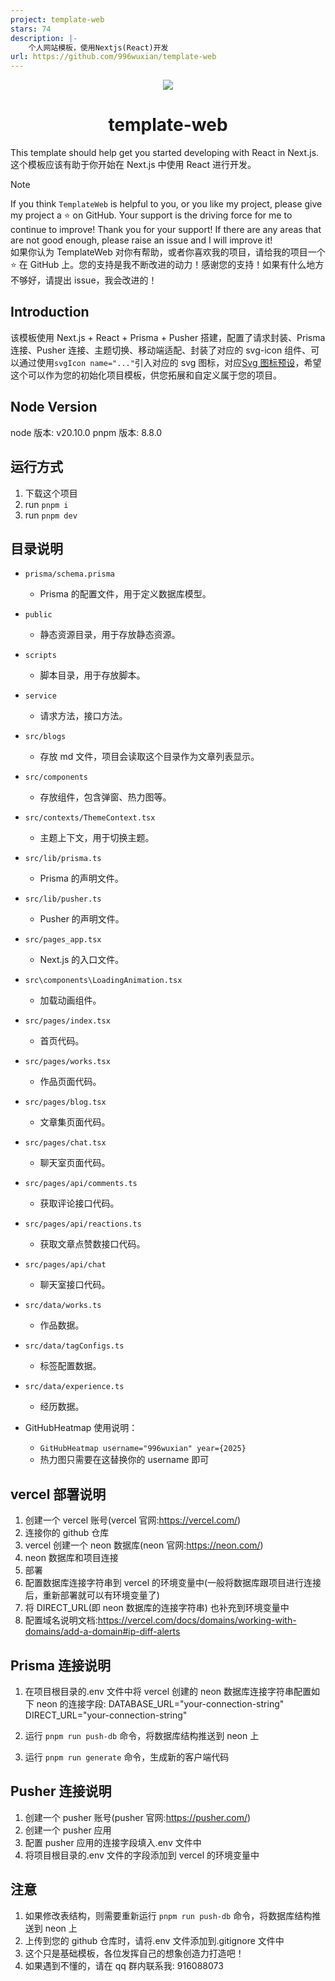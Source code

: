 ```yaml
---
project: template-web
stars: 74
description: |-
    个人网站模板，使用Nextjs(React)开发
url: https://github.com/996wuxian/template-web
---
```


<p align="center"><img src="/public/images/work1.jpg" /></p>

<h1 align="center">template-web</h1>

This template should help get you started developing with React in Next.js.
<br>
这个模板应该有助于你开始在 Next.js 中使用 React 进行开发。

> [!NOTE]
> If you think `TemplateWeb` is helpful to you, or you like my project, please give my project a ⭐️ on GitHub. Your support is the driving force for me to continue to improve! Thank you for your support! If there are any areas that are not good enough, please raise an issue and I will improve it!
> <br>
> 如果你认为 TemplateWeb 对你有帮助，或者你喜欢我的项目，请给我的项目一个 ⭐️ 在 GitHub 上。您的支持是我不断改进的动力！感谢您的支持！如果有什么地方不够好，请提出 issue，我会改进的！

## Introduction

该模板使用 Next.js + React + Prisma + Pusher 搭建，配置了请求封装、Prisma 连接、Pusher 连接、主题切换、移动端适配、封装了对应的 svg-icon 组件、可以通过使用`svgIcon name="..."`引入对应的 svg 图标，对应[Svg 图标预设](https://yesicon.app/logos/?lang=zh-hans)，希望这个可以作为您的初始化项目模板，供您拓展和自定义属于您的项目。

## Node Version

node 版本: v20.10.0
pnpm 版本: 8.8.0

## 运行方式

1. 下载这个项目
2. run `pnpm i`
3. run `pnpm dev`

## 目录说明

- `prisma/schema.prisma`

  - Prisma 的配置文件，用于定义数据库模型。

- `public`

  - 静态资源目录，用于存放静态资源。

- `scripts`

  - 脚本目录，用于存放脚本。

- `service`

  - 请求方法，接口方法。

- `src/blogs`

  - 存放 md 文件，项目会读取这个目录作为文章列表显示。

- `src/components`

  - 存放组件，包含弹窗、热力图等。

- `src/contexts/ThemeContext.tsx`

  - 主题上下文，用于切换主题。

- `src/lib/prisma.ts`

  - Prisma 的声明文件。

- `src/lib/pusher.ts`

  - Pusher 的声明文件。

- `src/pages_app.tsx`

  - Next.js 的入口文件。

- `src\components\LoadingAnimation.tsx`

  - 加载动画组件。

- `src/pages/index.tsx`

  - 首页代码。

- `src/pages/works.tsx`

  - 作品页面代码。

- `src/pages/blog.tsx`

  - 文章集页面代码。

- `src/pages/chat.tsx`

  - 聊天室页面代码。

- `src/pages/api/comments.ts`

  - 获取评论接口代码。

- `src/pages/api/reactions.ts`

  - 获取文章点赞数接口代码。

- `src/pages/api/chat`

  - 聊天室接口代码。

- `src/data/works.ts`

  - 作品数据。

- `src/data/tagConfigs.ts`

  - 标签配置数据。

- `src/data/experience.ts`

  - 经历数据。

- GitHubHeatmap 使用说明：
  - `GitHubHeatmap username="996wuxian" year={2025}`
  - 热力图只需要在这替换你的 username 即可

## vercel 部署说明

1. 创建一个 vercel 账号(vercel 官网:https://vercel.com/)
2. 连接你的 github 仓库
3. vercel 创建一个 neon 数据库(neon 官网:https://neon.com/)
4. neon 数据库和项目连接
5. 部署
6. 配置数据库连接字符串到 vercel 的环境变量中(一般将数据库跟项目进行连接后，重新部署就可以有环境变量了)
7. 将 DIRECT_URL(即 neon 数据库的连接字符串) 也补充到环境变量中
8. 配置域名说明文档:https://vercel.com/docs/domains/working-with-domains/add-a-domain#ip-diff-alerts

## Prisma 连接说明

1. 在项目根目录的.env 文件中将 vercel 创建的 neon 数据库连接字符串配置如下 neon 的连接字段:
   DATABASE_URL="your-connection-string"
   DIRECT_URL="your-connection-string"

2. 运行 `pnpm run push-db` 命令，将数据库结构推送到 neon 上
3. 运行 `pnpm run generate` 命令，生成新的客户端代码

## Pusher 连接说明

1. 创建一个 pusher 账号(pusher 官网:https://pusher.com/)
2. 创建一个 pusher 应用
3. 配置 pusher 应用的连接字段填入.env 文件中
4. 将项目根目录的.env 文件的字段添加到 vercel 的环境变量中

## 注意

1. 如果修改表结构，则需要重新运行 `pnpm run push-db` 命令，将数据库结构推送到 neon 上
2. 上传到您的 github 仓库时，请将.env 文件添加到.gitignore 文件中
3. 这个只是基础模板，各位发挥自己的想象创造力打造吧！
4. 如果遇到不懂的，请在 qq 群内联系我: 916088073

